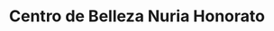 ---
title: "Centro de Belleza Nuria Honorato"
url: /malaga/centro-de-belleza-nuria-honorato/
shop: cosméticos
---